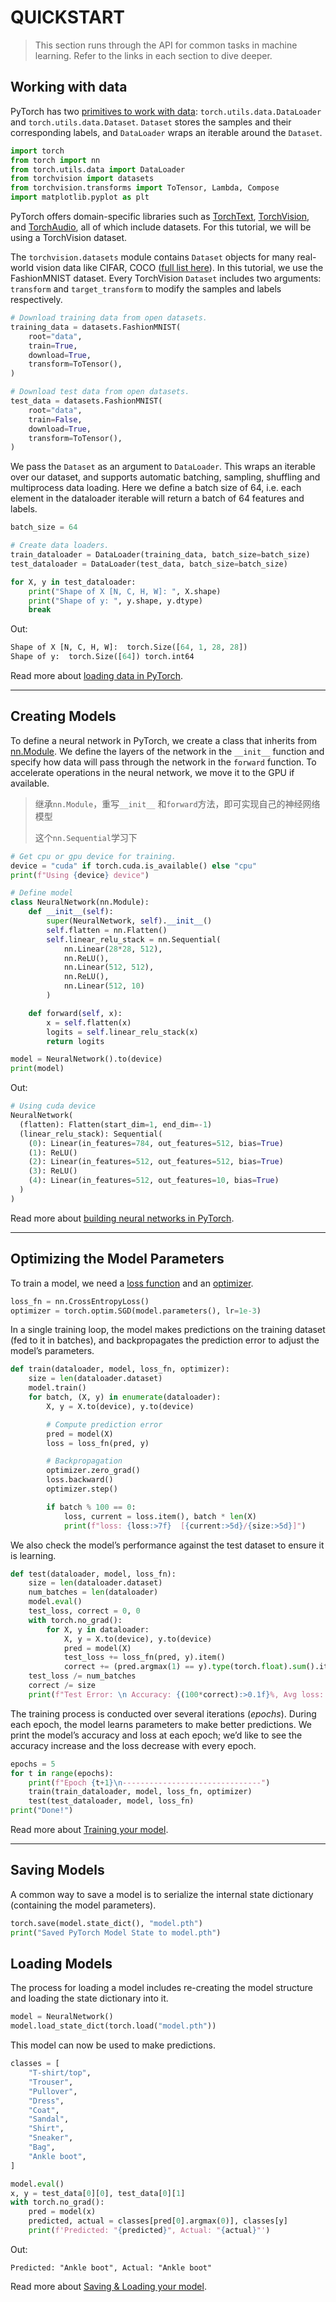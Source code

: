 # QUICKSTART

>  This section runs through the API for common tasks in machine learning. Refer to the links in each section to dive deeper.

## Working with data

PyTorch has two [primitives to work with data](https://pytorch.org/docs/stable/data.html): `torch.utils.data.DataLoader` and `torch.utils.data.Dataset`. `Dataset` stores the samples and their corresponding labels, and `DataLoader` wraps an iterable around the `Dataset`.

```python
import torch
from torch import nn
from torch.utils.data import DataLoader
from torchvision import datasets
from torchvision.transforms import ToTensor, Lambda, Compose
import matplotlib.pyplot as plt
```

PyTorch offers domain-specific libraries such as [TorchText](https://pytorch.org/text/stable/index.html), [TorchVision](https://pytorch.org/vision/stable/index.html), and [TorchAudio](https://pytorch.org/audio/stable/index.html), all of which include datasets. For this tutorial, we will be using a TorchVision dataset.

The `torchvision.datasets` module contains `Dataset` objects for many real-world vision data like CIFAR, COCO ([full list here](https://pytorch.org/vision/stable/datasets.html)). In this tutorial, we use the FashionMNIST dataset. Every TorchVision `Dataset` includes two arguments: `transform` and `target_transform` to modify the samples and labels respectively.

```python
# Download training data from open datasets.
training_data = datasets.FashionMNIST(
    root="data",
    train=True,
    download=True,
    transform=ToTensor(),
)

# Download test data from open datasets.
test_data = datasets.FashionMNIST(
    root="data",
    train=False,
    download=True,
    transform=ToTensor(),
)
```

We pass the `Dataset` as an argument to `DataLoader`. This wraps an iterable over our dataset, and supports automatic batching, sampling, shuffling and multiprocess data loading. Here we define a batch size of 64, i.e. each element in the dataloader iterable will return a batch of 64 features and labels.

```python
batch_size = 64

# Create data loaders.
train_dataloader = DataLoader(training_data, batch_size=batch_size)
test_dataloader = DataLoader(test_data, batch_size=batch_size)

for X, y in test_dataloader:
    print("Shape of X [N, C, H, W]: ", X.shape)
    print("Shape of y: ", y.shape, y.dtype)
    break
```

Out:

```python
Shape of X [N, C, H, W]:  torch.Size([64, 1, 28, 28])
Shape of y:  torch.Size([64]) torch.int64
```

Read more about [loading data in PyTorch](https://pytorch.org/tutorials/beginner/basics/data_tutorial.html).

------

## Creating Models

To define a neural network in PyTorch, we create a class that inherits from [nn.Module](https://pytorch.org/docs/stable/generated/torch.nn.Module.html). We define the layers of the network in the `__init__` function and specify how data will pass through the network in the `forward` function. To accelerate operations in the neural network, we move it to the GPU if available.

> 继承`nn.Module`，重写`__init__` 和`forward`方法，即可实现自己的神经网络模型
>
> 这个`nn.Sequential`学习下

```python
# Get cpu or gpu device for training.
device = "cuda" if torch.cuda.is_available() else "cpu"
print(f"Using {device} device")

# Define model
class NeuralNetwork(nn.Module):
    def __init__(self):
        super(NeuralNetwork, self).__init__()
        self.flatten = nn.Flatten()
        self.linear_relu_stack = nn.Sequential(
            nn.Linear(28*28, 512),
            nn.ReLU(),
            nn.Linear(512, 512),
            nn.ReLU(),
            nn.Linear(512, 10)
        )

    def forward(self, x):
        x = self.flatten(x)
        logits = self.linear_relu_stack(x)
        return logits

model = NeuralNetwork().to(device)
print(model)
```

Out:

```python
# Using cuda device
NeuralNetwork(
  (flatten): Flatten(start_dim=1, end_dim=-1)
  (linear_relu_stack): Sequential(
    (0): Linear(in_features=784, out_features=512, bias=True)
    (1): ReLU()
    (2): Linear(in_features=512, out_features=512, bias=True)
    (3): ReLU()
    (4): Linear(in_features=512, out_features=10, bias=True)
  )
)
```

Read more about [building neural networks in PyTorch](https://pytorch.org/tutorials/beginner/basics/buildmodel_tutorial.html).

------

## Optimizing the Model Parameters

To train a model, we need a [loss function](https://pytorch.org/docs/stable/nn.html#loss-functions) and an [optimizer](https://pytorch.org/docs/stable/optim.html).

```python
loss_fn = nn.CrossEntropyLoss()
optimizer = torch.optim.SGD(model.parameters(), lr=1e-3)
```

In a single training loop, the model makes predictions on the training dataset (fed to it in batches), and backpropagates the prediction error to adjust the model’s parameters.

```python
def train(dataloader, model, loss_fn, optimizer):
    size = len(dataloader.dataset)
    model.train()
    for batch, (X, y) in enumerate(dataloader):
        X, y = X.to(device), y.to(device)

        # Compute prediction error
        pred = model(X)
        loss = loss_fn(pred, y)

        # Backpropagation
        optimizer.zero_grad()
        loss.backward()
        optimizer.step()

        if batch % 100 == 0:
            loss, current = loss.item(), batch * len(X)
            print(f"loss: {loss:>7f}  [{current:>5d}/{size:>5d}]")
```

We also check the model’s performance against the test dataset to ensure it is learning.

```python
def test(dataloader, model, loss_fn):
    size = len(dataloader.dataset)
    num_batches = len(dataloader)
    model.eval()
    test_loss, correct = 0, 0
    with torch.no_grad():
        for X, y in dataloader:
            X, y = X.to(device), y.to(device)
            pred = model(X)
            test_loss += loss_fn(pred, y).item()
            correct += (pred.argmax(1) == y).type(torch.float).sum().item()
    test_loss /= num_batches
    correct /= size
    print(f"Test Error: \n Accuracy: {(100*correct):>0.1f}%, Avg loss: {test_loss:>8f} \n")
```

The training process is conducted over several iterations (*epochs*). During each epoch, the model learns parameters to make better predictions. We print the model’s accuracy and loss at each epoch; we’d like to see the accuracy increase and the loss decrease with every epoch.

```python
epochs = 5
for t in range(epochs):
    print(f"Epoch {t+1}\n-------------------------------")
    train(train_dataloader, model, loss_fn, optimizer)
    test(test_dataloader, model, loss_fn)
print("Done!")
```

Read more about [Training your model](https://pytorch.org/tutorials/beginner/basics/optimization_tutorial.html).

------

## Saving Models

A common way to save a model is to serialize the internal state dictionary (containing the model parameters).

```python
torch.save(model.state_dict(), "model.pth")
print("Saved PyTorch Model State to model.pth")
```

## Loading Models

The process for loading a model includes re-creating the model structure and loading the state dictionary into it.

```python
model = NeuralNetwork()
model.load_state_dict(torch.load("model.pth"))
```

This model can now be used to make predictions.

```python
classes = [
    "T-shirt/top",
    "Trouser",
    "Pullover",
    "Dress",
    "Coat",
    "Sandal",
    "Shirt",
    "Sneaker",
    "Bag",
    "Ankle boot",
]

model.eval()
x, y = test_data[0][0], test_data[0][1]
with torch.no_grad():
    pred = model(x)
    predicted, actual = classes[pred[0].argmax(0)], classes[y]
    print(f'Predicted: "{predicted}", Actual: "{actual}"')
```

Out:

```
Predicted: "Ankle boot", Actual: "Ankle boot"
```

Read more about [Saving & Loading your model](https://pytorch.org/tutorials/beginner/basics/saveloadrun_tutorial.html).